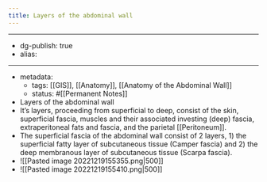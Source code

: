 ```yaml
---
title: Layers of the abdominal wall
---
```


- --
- dg-publish: true
- alias:
- --
- metadata:
	- tags: [[GIS]], [[Anatomy]], [[Anatomy of the Abdominal Wall]]
	- status: #[[Permanent Notes]]
- Layers of the abdominal wall
- It’s layers, proceeding from superficial to deep, consist of the skin, superficial fascia, muscles and their associated investing (deep) fascia, extraperitoneal fats and fascia, and the parietal [[Peritoneum]].
- The superficial fascia of the abdominal wall consist of 2 layers, 1) the superficial fatty layer of subcutaneous tissue (Camper fascia) and 2) the deep membranous layer of subcutaneous tissue (Scarpa fascia).
- ![[Pasted image 20221219155355.png|500]]
- ![[Pasted image 20221219155410.png|500]]